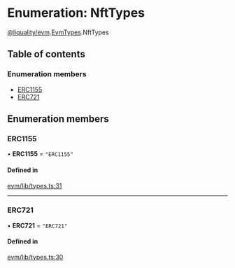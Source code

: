 # Enumeration: NftTypes

[@liquality/evm](../wiki/@liquality.evm).[EvmTypes](../wiki/@liquality.evm.EvmTypes).NftTypes

## Table of contents

### Enumeration members

- [ERC1155](../wiki/@liquality.evm.EvmTypes.NftTypes#erc1155)
- [ERC721](../wiki/@liquality.evm.EvmTypes.NftTypes#erc721)

## Enumeration members

### ERC1155

• **ERC1155** = `"ERC1155"`

#### Defined in

[evm/lib/types.ts:31](https://github.com/liquality/chainabstractionlayer/blob/9cc13847/packages/evm/lib/types.ts#L31)

___

### ERC721

• **ERC721** = `"ERC721"`

#### Defined in

[evm/lib/types.ts:30](https://github.com/liquality/chainabstractionlayer/blob/9cc13847/packages/evm/lib/types.ts#L30)
